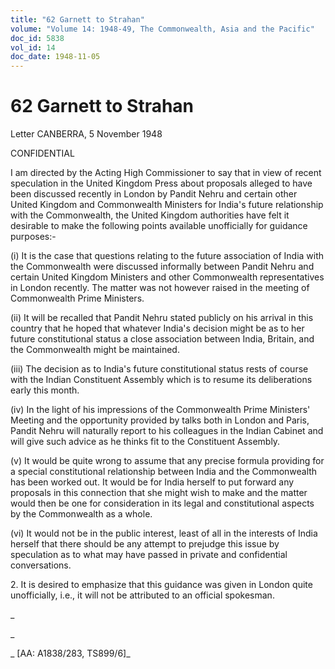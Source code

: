 ```yaml
---
title: "62 Garnett to Strahan"
volume: "Volume 14: 1948-49, The Commonwealth, Asia and the Pacific"
doc_id: 5838
vol_id: 14
doc_date: 1948-11-05
---
```


# 62 Garnett to Strahan

Letter CANBERRA, 5 November 1948

CONFIDENTIAL

I am directed by the Acting High Commissioner to say that in view of recent speculation in the United Kingdom Press about proposals alleged to have been discussed recently in London by Pandit Nehru and certain other United Kingdom and Commonwealth Ministers for India's future relationship with the Commonwealth, the United Kingdom authorities have felt it desirable to make the following points available unofficially for guidance purposes:-

(i) It is the case that questions relating to the future association of India with the Commonwealth were discussed informally between Pandit Nehru and certain United Kingdom Ministers and other Commonwealth representatives in London recently. The matter was not however raised in the meeting of Commonwealth Prime Ministers.

(ii) It will be recalled that Pandit Nehru stated publicly on his arrival in this country that he hoped that whatever India's decision might be as to her future constitutional status a close association between India, Britain, and the Commonwealth might be maintained.

(iii) The decision as to India's future constitutional status rests of course with the Indian Constituent Assembly which is to resume its deliberations early this month.

(iv) In the light of his impressions of the Commonwealth Prime Ministers' Meeting and the opportunity provided by talks both in London and Paris, Pandit Nehru will naturally report to his colleagues in the Indian Cabinet and will give such advice as he thinks fit to the Constituent Assembly.

(v) It would be quite wrong to assume that any precise formula providing for a special constitutional relationship between India and the Commonwealth has been worked out. It would be for India herself to put forward any proposals in this connection that she might wish to make and the matter would then be one for consideration in its legal and constitutional aspects by the Commonwealth as a whole.

(vi) It would not be in the public interest, least of all in the interests of India herself that there should be any attempt to prejudge this issue by speculation as to what may have passed in private and confidential conversations.

2\. It is desired to emphasize that this guidance was given in London quite unofficially, i.e., it will not be attributed to an official spokesman.

_

_

_ [AA: A1838/283, TS899/6]_

